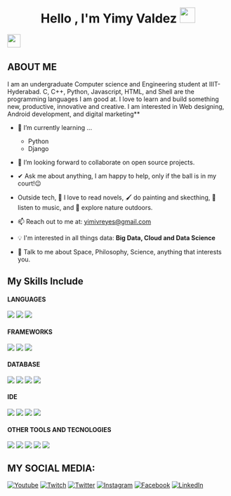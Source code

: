 <h1 align="center">Hello , I'm Yimy Valdez <img src="https://media.giphy.com/media/hvRJCLFzcasrR4ia7z/giphy.gif" width="35"></h1>
 <img src="https://media.giphy.com/media/ObNTw8Uzwy6KQ/giphy.gif" width="30px">&nbsp; <h2>ABOUT ME</h2>

I am an undergraduate Computer science and Engineering student at IIIT-Hyderabad. C, C++, Python, Javascript, HTML, and Shell are the programming languages I am good at. I love to learn and build something new, productive, innovative and creative.
I am interested in Web designing, Android development, and digital marketing**
- 🌱 I’m currently learning ...
  - Python
  - Django
- 👯 I’m looking forward to collaborate on open source projects.
- ✔ Ask me about anything, I am happy to help, only if the ball is in my court!😉<br>
- Outside tech, 📖 I love to read novels, 🖌️ do painting and skecthing, 🎵 listen to music, and 🌴 explore nature outdoors.
- 📫 Reach out to me at: <a href="yimivreyes@gmail.com">yimivreyes@gmail.com</a>

- :bulb: I'm interested in all things data: **Big Data, Cloud and Data Science**
- 💬 Talk to me about Space, Philosophy, Science, anything that interests you.

## My Skills Include

<h4> LANGUAGES </h4>
<span> 
  <img src="https://img.shields.io/badge/HTML5-E34F26?style=for-the-badge&logo=html5&logoColor=white">
  <img src="https://img.shields.io/badge/JavaScript-F7DF1E?style=for-the-badge&logo=javascript&logoColor=black">
  <img src="https://img.shields.io/badge/python-3670A0?style=for-the-badge&logo=python&logoColor=ffdd54">
</span>

<h4> FRAMEWORKS </h4>
<span>
  <img src="https://img.shields.io/badge/Bootstrap-563D7C?style=for-the-badge&logo=bootstrap&logoColor=white">
    <img src="https://img.shields.io/badge/django-%23092E20.svg?style=for-the-badge&logo=django&logoColor=white">
    <img src="https://img.shields.io/badge/node.js-6DA55F?style=for-the-badge&logo=node.js&logoColor=white">
</span>

<h4> DATABASE </h4>
<span>
  <img src="https://img.shields.io/badge/MySQL-00000F?style=for-the-badge&logo=mysql&logoColor=white">
    <img src="https://img.shields.io/badge/postgres-%23316192.svg?style=for-the-badge&logo=postgresql&logoColor=white">
    <img src="https://img.shields.io/badge/sqlite-%2307405e.svg?style=for-the-badge&logo=sqlite&logoColor=white">
    <img src="https://img.shields.io/badge/MariaDB-003545?style=for-the-badge&logo=mariadb&logoColor=white">
    
</span>

<h4> IDE </h4>
<span>
<img src="https://img.shields.io/badge/Visual_Studio_Code-0078D4?style=for-the-badge&logo=visual%20studio%20code&logoColor=white">
<img src="(https://img.shields.io/badge/Codesandbox-040404?style=for-the-badge&logo=codesandbox&logoColor=DBDBDB">
<img src="https://img.shields.io/badge/pycharm-143?style=for-the-badge&logo=pycharm&logoColor=black&color=black&labelColor=green">
<img src="https://img.shields.io/badge/jupyter-%23FA0F00.svg?style=for-the-badge&logo=jupyter&logoColor=white">



<h4> OTHER TOOLS AND TECNOLOGIES </h4>
<span>
  <img src="https://img.shields.io/badge/Git-F05032?style=for-the-badge&logo=git&logoColor=white">
  <img src="https://img.shields.io/badge/github-%23121011.svg?style=for-the-badge&logo=github&logoColor=white">
  <img src="https://img.shields.io/badge/Xampp-F37623?style=for-the-badge&logo=xampp&logoColor=white">
  <img src="https://img.shields.io/badge/jira-%230A0FFF.svg?style=for-the-badge&logo=jira&logoColor=white">
  <img src="https://img.shields.io/badge/power_bi-F2C811?style=for-the-badge&logo=powerbi&logoColor=black">
</span>

## MY SOCIAL MEDIA:

[![Youtube](https://img.shields.io/badge/youtube%20-%23FF0000.svg?&style=for-the-badge&logo=YouTube&logoColor=white)]()
[![Twitch](https://img.shields.io/badge/twitch%20-%239146FF.svg?&style=for-the-badge&logo=Twitch&logoColor=white)]()
[![Twitter](https://img.shields.io/badge/twitter-%231DA1F2.svg?&style=for-the-badge&logo=twitter&logoColor=white)]()
[![Instagram](https://img.shields.io/badge/instagram%20-%23E4405F.svg?&style=for-the-badge&logo=Instagram&logoColor=white)](https://www.instagram.com/sonoroyimi/)
[![Facebook](https://img.shields.io/badge/facebook-%231877F2.svg?&style=for-the-badge&logo=facebook&logoColor=white)](https://www.facebook.com/yimivreyes)
[![LinkedIn](https://img.shields.io/badge/linkedin%20-%230077B5.svg?&style=for-the-badge&logo=linkedin&logoColor=white)](https://www.linkedin.com)
